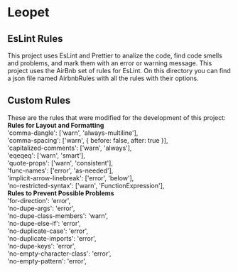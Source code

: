 # Leopet  
## EsLint Rules
This project uses EsLint and Prettier to analize the code, find code smells and problems, and mark them with an error or warning message. This project uses the AirBnb set of rules for EsLint. On this directory you can find a json file named AirbnbRules with all the rules with their options.
## Custom Rules
These are the rules that were modified for the development of this project:  
**Rules for Layout and Formatting**  
'comma-dangle': ['warn', 'always-multiline'],  
'comma-spacing': ['warn', { before: false, after: true }],  
'capitalized-comments': ['warn', 'always'],  
'eqeqeq': ['warn', 'smart'],  
'quote-props': ['warn', 'consistent'],  
'func-names': ['error', 'as-needed'],  
'implicit-arrow-linebreak': ['error', 'below'],  
'no-restricted-syntax': ['warn', 'FunctionExpression'],  
**Rules to Prevent Possible Problems**  
'for-direction': 'error',  
'no-dupe-args': 'error',  
'no-dupe-class-members': 'warn',  
'no-dupe-else-if': 'error',  
'no-duplicate-case': 'error',  
'no-duplicate-imports': 'error',  
'no-dupe-keys': 'error',  
'no-empty-character-class': 'error',  
'no-empty-pattern': 'error',  